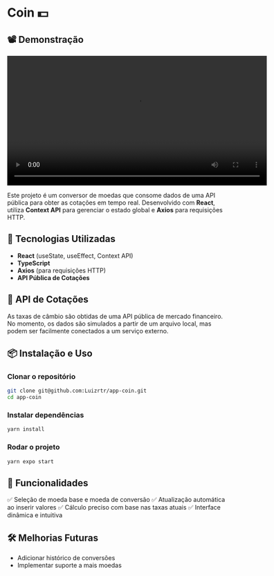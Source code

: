 # Coin 💵

## 📽️ Demonstração

<video width="600" controls>
  <source src="src/assets/demo.mp4" type="video/mp4">
  Seu navegador não suporta a reprodução de vídeos.
</video>


Este projeto é um conversor de moedas que consome dados de uma API pública para obter as cotações em tempo real. Desenvolvido com **React**, utiliza **Context API** para gerenciar o estado global e **Axios** para requisições HTTP.

## 🚀 Tecnologias Utilizadas
- **React** (useState, useEffect, Context API)
- **TypeScript**
- **Axios** (para requisições HTTP)
- **API Pública de Cotações**

## 📡 API de Cotações
As taxas de câmbio são obtidas de uma API pública de mercado financeiro. No momento, os dados são simulados a partir de um arquivo local, mas podem ser facilmente conectados a um serviço externo.

## 📦 Instalação e Uso
### Clonar o repositório
```bash
git clone git@github.com:Luizrtr/app-coin.git
cd app-coin
```

### Instalar dependências
```bash
yarn install
```

### Rodar o projeto
```bash
yarn expo start
```

## 📌 Funcionalidades
✅ Seleção de moeda base e moeda de conversão
✅ Atualização automática ao inserir valores
✅ Cálculo preciso com base nas taxas atuais
✅ Interface dinâmica e intuitiva

## 🛠 Melhorias Futuras
- Adicionar histórico de conversões
- Implementar suporte a mais moedas
